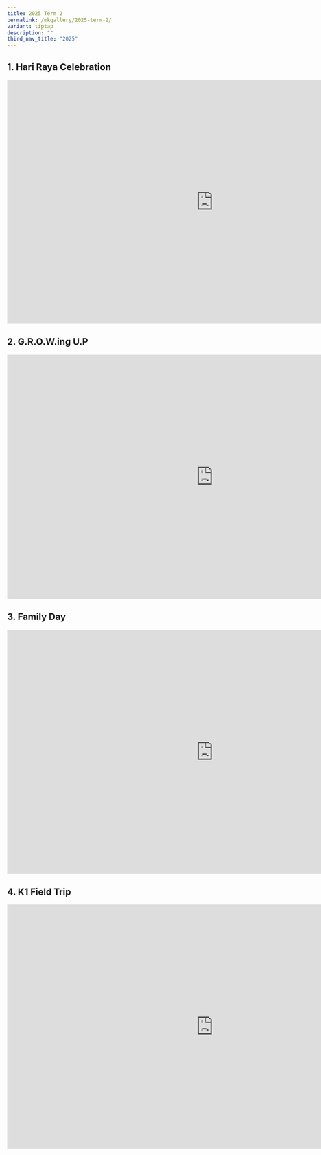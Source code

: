 ```yaml
---
title: 2025 Term 2
permalink: /mkgallery/2025-term-2/
variant: tiptap
description: ""
third_nav_title: "2025"
---
```

<h2>1. Hari Raya Celebration</h2>
<div class="iframe-wrapper">
<iframe height="569" width="960" allowfullscreen="true" frameborder="0" src="https://docs.google.com/presentation/d/e/2PACX-1vSeiF9GoQIFaSzx1OOCUvk3a9JO7tWw4r8pezWO0a-rnjBWQjVBolUecq8jEUIu4b082RinaA6E2T1p/pubembed?start=false&amp;loop=false&amp;delayms=3000"></iframe>
</div>
<p></p>
<h2>2. G.R.O.W.ing U.P</h2>
<div class="iframe-wrapper">
<iframe height="569" width="960" allowfullscreen="true" frameborder="0" src="https://docs.google.com/presentation/d/e/2PACX-1vSUKutE31LYlb80XLON7D9tMR1qntmVcBEyymEqV8BQzNtwVfc3ZV6orvCD6uVXjHDde8B-QBP57SdC/pubembed?start=false&amp;loop=false&amp;delayms=3000"></iframe>
</div>
<p></p>
<h2>3. Family Day</h2>
<div class="iframe-wrapper">
<iframe height="569" width="960" allowfullscreen="true" frameborder="0" src="https://docs.google.com/presentation/d/e/2PACX-1vRIjsRe5QiT00vWfu2yoh0PIWhDd-h7hLDwR9ENAk_SxCyAfTA8uQ071XwlbB3XDxMZNgqCXhqY9EVn/pubembed?start=false&amp;loop=false&amp;delayms=3000"></iframe>
</div>
<p></p>
<h2>4. K1 Field Trip</h2>
<div class="iframe-wrapper">
<iframe height="569" width="960" allowfullscreen="true" frameborder="0" src="https://docs.google.com/presentation/d/e/2PACX-1vSQIS9rZO1junLLLbWyuVMGa-hPRwSV_uLHnx6aGgR6Ae2_Y3sb3GhCKOd4f_kmK46tv5nxyIN5tSEj/pubembed?start=false&amp;loop=false&amp;delayms=3000"></iframe>
</div>
<p></p>